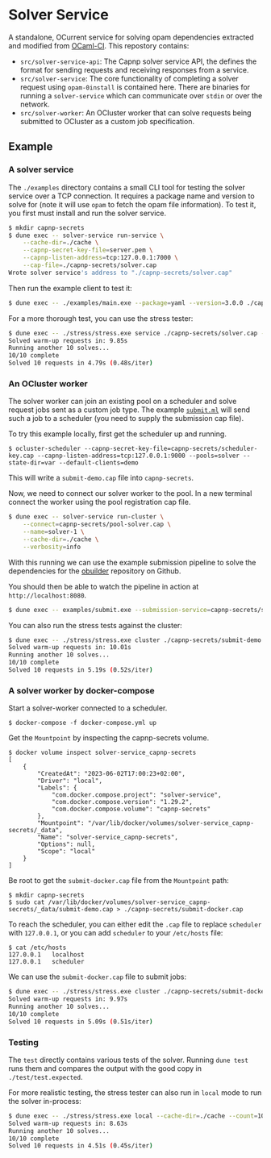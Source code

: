 # Solver Service

A standalone, OCurrent service for solving opam dependencies extracted and modified from [OCaml-CI](https://github.com/ocurrent/ocaml-ci). This repostory contains:

 - `src/solver-service-api`: The Capnp solver service API, the defines the format for sending requests and receiving responses from a service.
 - `src/solver-service`: The core functionality of completing a solver request using `opam-0install` is contained here. There are binaries for running a `solver-service` which can communicate over `stdin` or over the network.
 - `src/solver-worker`: An OCluster worker that can solve requests being submitted to OCluster as a custom job specification.

## Example

### A solver service

The `./examples` directory contains a small CLI tool for testing the solver service over a TCP connection. It requires a package name and version to solve for (note it will use `opam` to fetch the opam file information). To test it, you first must install and run the solver service.

```sh
$ mkdir capnp-secrets
$ dune exec -- solver-service run-service \
    --cache-dir=./cache \
    --capnp-secret-key-file=server.pem \
    --capnp-listen-address=tcp:127.0.0.1:7000 \
    --cap-file=./capnp-secrets/solver.cap
Wrote solver service's address to "./capnp-secrets/solver.cap"
```

Then run the example client to test it:

```sh
$ dune exec -- ./examples/main.exe --package=yaml --version=3.0.0 ./capnp-secrets/solver.cap
```

For a more thorough test, you can use the stress tester:

```sh
$ dune exec -- ./stress/stress.exe service ./capnp-secrets/solver.cap --count=10
Solved warm-up requests in: 9.85s
Running another 10 solves...
10/10 complete
Solved 10 requests in 4.79s (0.48s/iter)
```

### An OCluster worker

The solver worker can join an existing pool on a scheduler and solve request jobs sent as a custom job type. The example [`submit.ml`](examples/submit.ml) will send such a job to a scheduler (you need to supply the submission cap file).

To try this example locally, first get the scheduler up and running.

```
$ ocluster-scheduler --capnp-secret-key-file=capnp-secrets/scheduler-key.cap --capnp-listen-address=tcp:127.0.0.1:9000 --pools=solver --state-dir=var --default-clients=demo
```

This will write a `submit-demo.cap` file into `capnp-secrets`.

Now, we need to connect our solver worker to the pool. In a new terminal connect the worker using the pool registration cap file.

```sh
$ dune exec -- solver-service run-cluster \
    --connect=capnp-secrets/pool-solver.cap \
    --name=solver-1 \
    --cache-dir=./cache \
    --verbosity=info
```

With this running we can use the example submission pipeline to solve the dependencies for the [obuilder](https://github.com/ocurrent/obuilder) repository on Github.

You should then be able to watch the pipeline in action at `http://localhost:8080`.

```sh
$ dune exec -- examples/submit.exe --submission-service=capnp-secrets/submit-demo.cap -v
```

You can also run the stress tests against the cluster:

```sh
$ dune exec -- ./stress/stress.exe cluster ./capnp-secrets/submit-demo.cap --count=10
Solved warm-up requests in: 10.01s
Running another 10 solves...
10/10 complete
Solved 10 requests in 5.19s (0.52s/iter)
```

### A solver worker by docker-compose

Start a solver-worker connected to a scheduler.

```
$ docker-compose -f docker-compose.yml up
```

Get the `Mountpoint` by inspecting the capnp-secrets volume.
```
$ docker volume inspect solver-service_capnp-secrets
[
    {
        "CreatedAt": "2023-06-02T17:00:23+02:00",
        "Driver": "local",
        "Labels": {
            "com.docker.compose.project": "solver-service",
            "com.docker.compose.version": "1.29.2",
            "com.docker.compose.volume": "capnp-secrets"
        },
        "Mountpoint": "/var/lib/docker/volumes/solver-service_capnp-secrets/_data",
        "Name": "solver-service_capnp-secrets",
        "Options": null,
        "Scope": "local"
    }
]
```

Be root to get the `submit-docker.cap` file from the `Mountpoint` path:

```
$ mkdir capnp-secrets
$ sudo cat /var/lib/docker/volumes/solver-service_capnp-secrets/_data/submit-demo.cap > ./capnp-secrets/submit-docker.cap
```

To reach the scheduler,
you can either edit the `.cap` file to replace `scheduler` with `127.0.0.1`, or
you can add `scheduler` to your `/etc/hosts` file:
```
$ cat /etc/hosts
127.0.0.1   localhost
127.0.0.1   scheduler
```

We can use the `submit-docker.cap` file to submit jobs:

```sh
$ dune exec -- ./stress/stress.exe cluster ./capnp-secrets/submit-docker.cap --count=10
Solved warm-up requests in: 9.97s
Running another 10 solves...
10/10 complete
Solved 10 requests in 5.09s (0.51s/iter)
```

### Testing

The `test` directly contains various tests of the solver.
Running `dune test` runs them and compares the output with the good copy in `./test/test.expected`.

For more realistic testing, the stress tester can also run in `local` mode to run the solver in-process:

```sh
$ dune exec -- ./stress/stress.exe local --cache-dir=./cache --count=10
Solved warm-up requests in: 8.63s
Running another 10 solves...
10/10 complete
Solved 10 requests in 4.51s (0.45s/iter)
```

